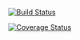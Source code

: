 [![Build Status](https://travis-ci.com/Skvortsovvv/homework_lab07.svg?branch=master)](https://travis-ci.com/Skvortsovvv/homework_lab07)


[![Coverage Status](https://coveralls.io/repos/github/Skvortsovvv/lab05_homework/badge.svg?branch=master)](https://coveralls.io/github/Skvortsovvv/homework_lab07?branch=master)

